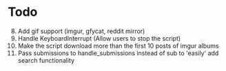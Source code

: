 # Todo

8. Add gif support (imgur, gfycat, reddit mirror)
9. Handle KeyboardInterrupt (Allow users to stop the script)
11. Make the script download more than the first 10 posts of imgur albums
12. Pass submissions to handle\_submissions instead of sub to 'easily' add search functionality
